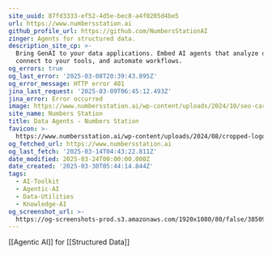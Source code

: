 ```yaml
---
site_uuid: 87fd3333-ef52-4d5e-bec8-a4f0205d4be5
url: https://www.numbersstation.ai
github_profile_url: https://github.com/NumbersStationAI
zinger: Agents for structured data.
description_site_cp: >-
  Bring GenAI to your data applications. Embed AI agents that analyze data,
  connect to your tools, and automate workflows.
og_errors: true
og_last_error: '2025-03-08T20:39:43.895Z'
og_error_message: HTTP error 401
jina_last_request: '2025-03-09T06:45:12.493Z'
jina_error: Error occurred
image: https://www.numbersstation.ai/wp-content/uploads/2024/10/seo-card.png
site_name: Numbers Station
title: Data Agents - Numbers Station
favicon: >-
  https://www.numbersstation.ai/wp-content/uploads/2024/08/cropped-logo-3-192x192.png
og_fetched_url: https://www.numbersstation.ai
og_last_fetch: '2025-03-14T04:43:22.811Z'
date_modified: 2025-03-24T00:00:00.000Z
date_created: '2025-03-30T05:44:14.844Z'
tags:
  - AI-Toolkit
  - Agentic-AI
  - Data-Utilities
  - Knowledge-AI
og_screenshot_url: >-
  https://og-screenshots-prod.s3.amazonaws.com/1920x1080/80/false/38509d1745eb46abef925f66adb0891ae7a6cfe4c448666bb3bc5b6ab92ef3ff.jpeg
---
```


[[Agentic AI]] for [[Structured Data]]
